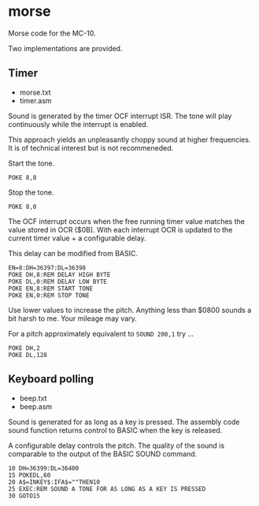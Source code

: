 # morse

Morse code for the MC-10.

Two implementations are provided. 

## Timer

 * morse.txt
 * timer.asm

Sound is generated by the timer OCF interrupt ISR. The tone will play continuously while the interrupt is enabled.

This approach yields an unpleasantly choppy sound at higher frequencies. It is of technical interest but is not recommeneded.

Start the tone.
```
POKE 8,8
```

Stop the tone.
```
POKE 8,0
```

The OCF interrupt occurs when the free running timer value matches the value stored in OCR ($0B). With each interrupt OCR is updated to the current timer value + a configurable delay.

This delay can be modified from BASIC.

```
EN=8:DH=36397:DL=36398
POKE DH,8:REM DELAY HIGH BYTE
POKE DL,0:REM DELAY LOW BYTE
POKE EN,8:REM START TONE
POKE EN,0:REM STOP TONE
```
Use lower values to increase the pitch. Anything less than $0800 sounds a bit harsh to me. Your mileage may vary.

For a pitch approximately equivalent to ```SOUND 200,1``` try ...

```
POKE DH,2
POKE DL,128
```

## Keyboard polling

 * beep.txt
 * beep.asm

Sound is generated for as long as a key is pressed. The assembly code sound function returns control to BASIC when the key is released.

A configurable delay controls the pitch. The quality of the sound is comparable to the output of the BASIC SOUND command.

```
10 DH=36399:DL=36400
15 POKEDL,60
20 A$=INKEY$:IFA$=""THEN10
25 EXEC:REM SOUND A TONE FOR AS LONG AS A KEY IS PRESSED
30 GOTO15
```
